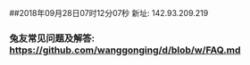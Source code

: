 ##2018年09月28日07时12分07秒 新址: 142.93.209.219
### 兔友常见问题及解答: https://github.com/wanggonging/d/blob/w/FAQ.md
